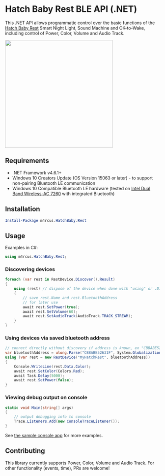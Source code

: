 # Hatch Baby Rest BLE API (.NET)

This .NET API allows programmatic control over the basic functions of the <a href="https://www.hatchbaby.com/pages/rest">Hatch Baby Rest</a> Smart Night Light, Sound Machine and OK-to-Wake, including control of Power, Color, Volume and Audio Track.

<img src="https://cdn.shopify.com/s/files/1/0956/6514/collections/HatchBabyRestNightlightRemoteBlue.jpg" height="350">

## Requirements
* .NET Framework v4.6.1+
* Windows 10 Creators Update (OS Version 15063 or later) - to support non-pairing Bluetooth LE communication
* Windows 10 Compatible Bluetooth LE hardware  (tested on <a href="https://www.intel.com/content/www/us/en/products/wireless/wireless-products/dual-band-wireless-ac-7260.html">Intel Dual Band Wireless-AC 7260</a> with integrated Bluetooth)

## Installation
```powershell
Install-Package m4rcus.HatchBaby.Rest
```

## Usage

Examples in C#:

```C#
using m4rcus.HatchBaby.Rest;
```

### Discovering devices
```C#
foreach (var rest in RestDevice.Discover().Result)
{
    using (rest) // dispose of the device when done with "using" or .Dispose()
    {
        // save rest.Name and rest.BluetoothAddress
        // for later use
        await rest.SetPower(true);
        await rest.SetVolume(60);
        await rest.SetAudioTrack(AudioTrack.TRACK_STREAM);
    }
}
```

### Using devices via saved bluetooth address

```C#
// connect directly without discovery if address is known, ex "CBBABE52631F"
var bluetoothAddress = ulong.Parse("CBBABE52631F", System.Globalization.NumberStyles.HexNumber);
using (var rest = new RestDevice("MyHatchRest", bluetoothAddress))
{
    Console.WriteLine(rest.Data.Color);
    await rest.SetColor(Colors.Red);
    await Task.Delay(5000);
    await rest.SetPower(false);
}
```

### Viewing debug output on console

```C#
static void Main(string[] args)
{
    // output debugging info to console
    Trace.Listeners.Add(new ConsoleTraceListener());
}
```
See <a href="./TestConsole/Program.cs">the sample console app</a> for more examples.

## Contributing

This library currently supports Power, Color, Volume and Audio Track. For other functionality (events, time), PRs are welcome!
